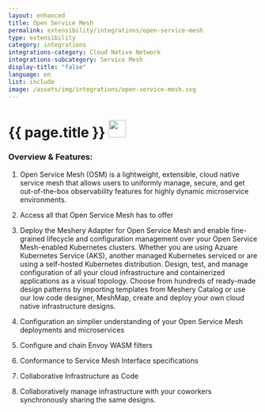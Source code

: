 ```yaml
---
layout: enhanced
title: Open Service Mesh
permalink: extensibility/integrations/open-service-mesh
type: extensibility
category: integrations
integrations-category: Cloud Native Network
integrations-subcategory: Service Mesh
display-title: "false"
language: en
list: include
image: /assets/img/integrations/open-service-mesh.svg
---
```


<h1>{{ page.title }} <img src="{{ page.image }}" style="width: 35px; height: 35px;" /></h1>


<!-- This needs replaced with the Category property, not the sub-category.
 #### About: Open Service Mesh (OSM) is a lightweight, extensible, cloud native service mesh that allows users to uniformly manage, secure, and get out-of-the-box observability features for highly dynamic microservice environments. -->

### Overview & Features:

1. Open Service Mesh (OSM) is a lightweight, extensible, cloud native service mesh that allows users to uniformly manage, secure, and get out-of-the-box observability features for highly dynamic microservice environments.

2. Access all that Open Service Mesh has to offer

4. 
    Deploy the Meshery Adapter for Open Service Mesh and enable fine-grained lifecycle and configuration management over your Open Service Mesh-enabled Kubernetes clusters. Whether you are using Azuare Kubernetes Service (AKS), another managed Kubernetes serviced or are using a self-hosted Kubernetes distribution. Design, test, and manage configuration of all your cloud infrastructure and containerized applications as a visual topology. Choose from hundreds of ready-made design patterns by importing templates from Meshery Catalog or use our low code designer, MeshMap, create and deploy your own cloud native infrastructure designs.



5. Configuration an simplier understanding of your Open Service Mesh deployments and microservices

6. Configure and chain Envoy WASM filters

7. Conformance to Service Mesh Interface specifications

8. Collaborative Infrastructure as Code

9. Collaboratively manage infrastructure with your coworkers synchronously sharing the same designs.

